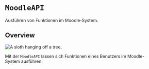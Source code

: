 # ``MoodleAPI``

Ausführen von Funktionen im Moodle-System.

## Overview

![A sloth hanging off a tree.](MoodleAPI.png)

Mit der `MoodleAPI` lassen sich Funktionen eines Benutzers im Moodle-System ausführen.
